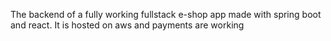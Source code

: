 The backend of a fully working fullstack e-shop app made with spring boot and react.
It is hosted on aws and payments are working
